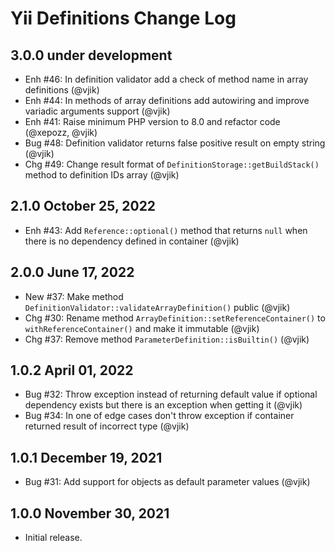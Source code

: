 # Yii Definitions Change Log

## 3.0.0 under development

- Enh #46: In definition validator add a check of method name in array definitions (@vjik) 
- Enh #44: In methods of array definitions add autowiring and improve variadic arguments support (@vjik)
- Enh #41: Raise minimum PHP version to 8.0 and refactor code (@xepozz, @vjik)
- Bug #48: Definition validator returns false positive result on empty string (@vjik) 
- Chg #49: Change result format of `DefinitionStorage::getBuildStack()` method to definition IDs array (@vjik) 

## 2.1.0 October 25, 2022

- Enh #43: Add `Reference::optional()` method that returns `null` when there is no dependency defined
  in container (@vjik)

## 2.0.0 June 17, 2022

- New #37: Make method `DefinitionValidator::validateArrayDefinition()` public (@vjik)
- Chg #30: Rename method `ArrayDefinition::setReferenceContainer()` to `withReferenceContainer()` and make it
  immutable (@vjik)
- Chg #37: Remove method `ParameterDefinition::isBuiltin()` (@vjik)

## 1.0.2 April 01, 2022

- Bug #32: Throw exception instead of returning default value if optional dependency exists but there is an exception
  when getting it (@vjik)
- Bug #34: In one of edge cases don't throw exception if container returned result of incorrect type (@vjik)

## 1.0.1 December 19, 2021

- Bug #31: Add support for objects as default parameter values (@vjik)

## 1.0.0 November 30, 2021

- Initial release.
